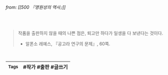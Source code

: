 
###### from: [[500 『영원성의 역사』]]

<br/>

> 작품을 출판하지 않을 때의 나쁜 점은, 퇴고만 하다가 일생을 다 보낸다는 것이다. 
> 
> - 알폰소 레예스, 『공고라 연구의 문제』, 60쪽.

<br/>

| <small> Tags </small> | #작가 #출판 #글쓰기|
| --- | --- |
